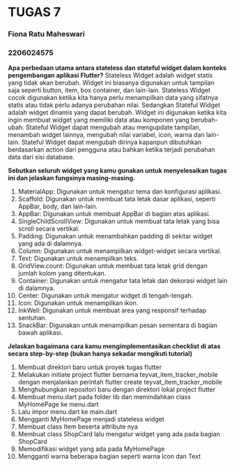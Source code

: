 # TUGAS 7
### Fiona Ratu Maheswari
### 2206024575

**Apa perbedaan utama antara stateless dan stateful widget dalam konteks pengembangan aplikasi Flutter?**
Stateless Widget adalah widget statis yang tidak akan berubah. Widget ini biasanya digunakan untuk tampilan saja seperti button, item, box container, dan lain-lain. Stateless Widget cocok digunakan ketika kita hanya perlu menampilkan data yang sifatnya statis atau tidak perlu adanya perubahan nilai. Sedangkan Stateful Widget adalah widget dinamis yang dapat berubah. Widget ini digunakan ketika kita ingin membuat widget yang memiliki data atau komponen yang berubah-ubah. Stateful Widget dapat mengubah atau mengupdate tampilan, menambah widget lainnya, mengubah nilai variabel, icon, warna dan lain-lain. Stateful Widget dapat mengubah dirinya kapanpun dibutuhkan berdasarkan action dari pengguna atau bahkan ketika terjadi perubahan data dari sisi database.

**Sebutkan seluruh widget yang kamu gunakan untuk menyelesaikan tugas ini dan jelaskan fungsinya masing-masing.**
1. MaterialApp: Digunakan untuk mengatur tema dan konfigurasi aplikasi.
2. Scaffold: Digunakan untuk membuat tata letak dasar aplikasi, seperti AppBar, body, dan lain-lain.
3. AppBar: Digunakan untuk membuat AppBar di bagian atas aplikasi.
4. SingleChildScrollView: Digunakan untuk membuat tata letak yang bisa scroll secara vertikal.
5. Padding: Digunakan untuk menambahkan padding di sekitar widget yang ada di dalamnya.
6. Column: Digunakan untuk menampilkan widget-widget secara vertikal.
7. Text: Digunakan untuk menampilkan teks.
8. GridView.count: Digunakan untuk membuat tata letak grid dengan jumlah kolom yang ditentukan.
9. Container: Digunakan untuk mengatur tata letak dan dekorasi widget lain di dalamnya.
10. Center: Digunakan untuk mengatur widget di tengah-tengah.
11. Icon: Digunakan untuk menampilkan ikon.
12. InkWell: Digunakan untuk membuat area yang responsif terhadap sentuhan.
13. SnackBar: Digunakan untuk menampilkan pesan sementara di bagian bawah aplikasi.

**Jelaskan bagaimana cara kamu mengimplementasikan checklist di atas secara step-by-step (bukan hanya sekadar mengikuti tutorial)**
1. Membuat direktori baru untuk proyek tugas flutter
2. Melakukan initiate project flutter bernama teyvat_item_tracker_mobile dengan menjalankan perintah flutter create teyvat_item_tracker_mobile
3. Menghubungkan repositori baru dengan direktori lokal project flutter
4. Membuat menu.dart pada folder lib dan memindahkan class MyHomePage ke menu.dart
5. Lalu impor menu.dart ke main.dart
6. Mengganti MyHomePage menjadi stateless widget
7. Membuat class Item beserta attribute nya
8. Membuat class ShopCard lalu mengatur widget yang ada pada bagian ShopCard
9. Memodifikasi widget yang ada pada MyHomePage
10. Mengganti warna beberapa bagian seperti warna Icon dan Text